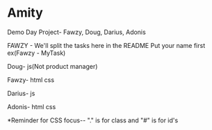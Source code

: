 # Amity
Demo Day Project- Fawzy, Doug, Darius, Adonis

FAWZY - We'll split the tasks here in the README
Put your name first ex(Fawzy - MyTask)

Doug- js(Not product manager)

Fawzy- html css

Darius- js

Adonis- html css


*Reminder for CSS focus-- "." is for class and "#" is for id's
